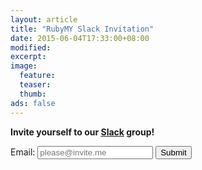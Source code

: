 ```yaml
---
layout: article
title: "RubyMY Slack Invitation"
date: 2015-06-04T17:33:00+08:00
modified:
excerpt:
image:
  feature:
  teaser:
  thumb:
ads: false
---
```


<strong>Invite yourself to our <a class="icon" href="https://rubymy.slack.com"><i class="fa fa-slack"></i>Slack</a> group!</strong>

<form id="slack_invite">
  Email: <input type="text" name="email_invite" id="email_invite" placeholder="please@invite.me">
  <button id="submit_button" type="submit"><span>Submit</span><i class="fa fa-spinner fa-spin hidden"></i></button>
  <span id="error_notice"></span>
  <span id="status_notice"></span>
</form>


<script>
$(function(){
  $('#slack_invite').submit(function(){
    function disable_submit(){
      $('#submit_button').prop('disabled',true).addClass('disabled');
      $('#submit_button span').addClass('hidden');
      $('#submit_button i').removeClass('hidden');
    }

    function restore_submit(){
      $('#submit_button').prop('disabled',false).removeClass('disabled');
      $('#submit_button span').removeClass('hidden');
      $('#submit_button i').addClass('hidden');
    }

    error = false;

    $('#status_notice, #error_notice').html('');

    disable_submit();
    
    if(!$('#email_invite').val().trim()){
      $('#error_notice').html('Please enter a valid email.')
      restore_submit();
      error = true
    }

    if(!error){
      $.ajax({
        url: 'https://rubymy-slack-invite.herokuapp.com/invite.json',
        dataType: 'jsonp',
        data: {
          email: $('#email_invite').val()
        },
        success: function(data){
          if(data.ok){
            $('#error_notice').html('');
            $('#status_notice').html('Invitation Email Sent :)');
          }else{
            $('#error_notice').html('Error: ' + data.error.replace(/_/g, ' ') + '.');
            $('#status_notice').html('');
          }
        },
        complete: function(data){
          restore_submit();
        }
      })
    }
    
    return false;
  })
})
</script>